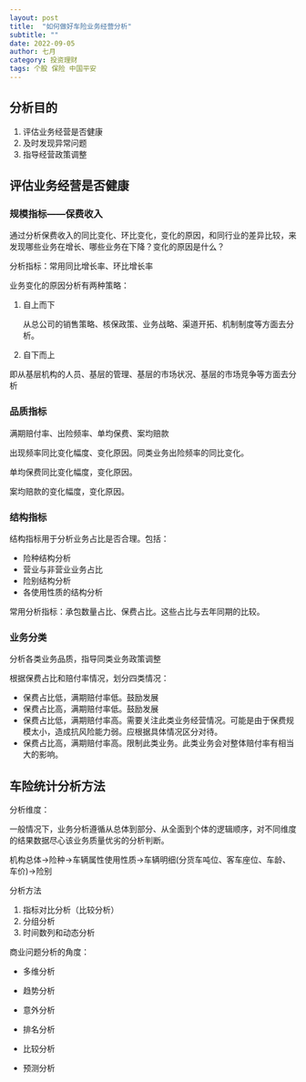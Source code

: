 ```yaml
---
layout: post
title:  "如何做好车险业务经营分析"
subtitle: ""
date: 2022-09-05
author: 七月
category: 投资理财
tags: 个股 保险 中国平安
---
```


## 分析目的

1. 评估业务经营是否健康
2. 及时发现异常问题
3. 指导经营政策调整

## 评估业务经营是否健康

### 规模指标——保费收入

通过分析保费收入的同比变化、环比变化，变化的原因，和同行业的差异比较，来发现哪些业务在增长、哪些业务在下降？变化的原因是什么？

分析指标：常用同比增长率、环比增长率

业务变化的原因分析有两种策略：

1. 自上而下

   从总公司的销售策略、核保政策、业务战略、渠道开拓、机制制度等方面去分析。

2. 自下而上

​		即从基层机构的人员、基层的管理、基层的市场状况、基层的市场竞争等方面去分析

### 品质指标

满期赔付率、出险频率、单均保费、案均赔款

出现频率同比变化幅度、变化原因。同类业务出险频率的同比变化。

单均保费同比变化幅度，变化原因。

案均赔款的变化幅度，变化原因。

### 结构指标

结构指标用于分析业务占比是否合理。包括：

* 险种结构分析
* 营业与非营业业务占比
* 险别结构分析
* 各使用性质的结构分析

常用分析指标：承包数量占比、保费占比。这些占比与去年同期的比较。

### 业务分类

分析各类业务品质，指导同类业务政策调整

根据保费占比和赔付率情况，划分四类情况：

* 保费占比低，满期赔付率低。鼓励发展
* 保费占比高，满期赔付率低。鼓励发展
* 保费占比低，满期赔付率高。需要关注此类业务经营情况。可能是由于保费规模太小，造成抗风险能力弱。应根据具体情况区分对待。
* 保费占比高，满期赔付率高。限制此类业务。此类业务会对整体赔付率有相当大的影响。

## 车险统计分析方法

分析维度：

一般情况下，业务分析遵循从总体到部分、从全面到个体的逻辑顺序，对不同维度的结果数据尽心该业务质量优劣的分析判断。

机构总体->险种->车辆属性使用性质->车辆明细(分货车吨位、客车座位、车龄、车价)->险别

分析方法

1. 指标对比分析（比较分析）
2. 分组分析
3. 时间数列和动态分析

商业问题分析的角度：

* 多维分析

* 趋势分析

* 意外分析

* 排名分析

* 比较分析

* 预测分析

  